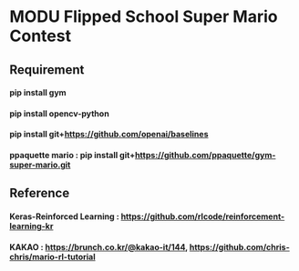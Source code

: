 
MODU Flipped School Super Mario Contest
=======================================
Requirement
-----------
#### pip install gym
#### pip install opencv-python
#### pip install git+https://github.com/openai/baselines
#### ppaquette mario : pip install git+https://github.com/ppaquette/gym-super-mario.git

Reference
---------
#### Keras-Reinforced Learning : https://github.com/rlcode/reinforcement-learning-kr
#### KAKAO : https://brunch.co.kr/@kakao-it/144, https://github.com/chris-chris/mario-rl-tutorial
